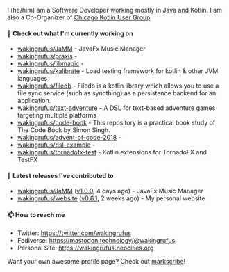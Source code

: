 I (he/him) am a Software Developer working mostly in Java and Kotlin.
I am also a Co-Organizer of [Chicago Kotlin User Group](https://github.com/chicagokotlin)

#### 🌱 Check out what I'm currently working on

- [wakingrufus/JaMM](https://github.com/wakingrufus/JaMM) - JavaFx Music Manager
- [wakingrufus/praxis](https://github.com/wakingrufus/praxis) - 
- [wakingrufus/libmagic](https://github.com/wakingrufus/libmagic) - 
- [wakingrufus/kalibrate](https://github.com/wakingrufus/kalibrate) - Load testing framework for kotlin &amp; other JVM languages
- [wakingrufus/filedb](https://github.com/wakingrufus/filedb) - Filedb is a kotlin library which allows you to use a file sync service (such as syncthing) as a persistence backend for an application.
- [wakingrufus/text-adventure](https://github.com/wakingrufus/text-adventure) - A DSL for text-based adventure games targeting multiple platforms
- [wakingrufus/code-book](https://github.com/wakingrufus/code-book) - This repository is a practical book study of The Code Book by Simon Singh.
- [wakingrufus/advent-of-code-2018](https://github.com/wakingrufus/advent-of-code-2018) - 
- [wakingrufus/dsl-example](https://github.com/wakingrufus/dsl-example) - 
- [wakingrufus/tornadofx-test](https://github.com/wakingrufus/tornadofx-test) - Kotlin extensions for TornadoFX and TestFX

#### 🔭 Latest releases I've contributed to

- [wakingrufus/JaMM](https://github.com/wakingrufus/JaMM) ([v1.0.0](https://github.com/wakingrufus/JaMM/releases/tag/v1.0.0), 4 days ago) - JavaFx Music Manager
- [wakingrufus/website](https://github.com/wakingrufus/website) ([v0.6.1](https://github.com/wakingrufus/website/releases/tag/v0.6.1), 2 weeks ago) - My personal website

#### 📫 How to reach me

- Twitter: https://twitter.com/wakingrufus
- Fediverse: https://mastodon.technology/@wakingrufus
- Personal Site: https://wakingrufus.neocities.org

Want your own awesome profile page? Check out [markscribe](https://github.com/muesli/markscribe)!
